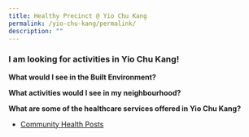 ```yaml
---
title: Healthy Precinct @ Yio Chu Kang
permalink: /yio-chu-kang/permalink/
description: ""
---
```

### **I am looking for activities in Yio Chu Kang!**

**What would I see in the Built Environment?**


**What activities would I see in my neighbourhood?**


**What are some of the healthcare services offered in Yio Chu Kang?**
* [Community Health Posts](/yio-chu-kang/chp)